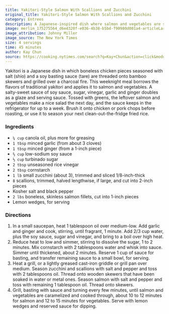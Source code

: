 ```yaml
---
title: Yakitori-Style Salmon With Scallions and Zucchini
original_title: Yakitori-Style Salmon With Scallions and Zucchini
category: Entrees
description: A Japanese-inspired dish where salmon and vegetables are seasoned with a salty-sweet sauce of soy sauce, sugar, vinegar, garlic and ginger, and then grilled to perfection.
image: merlin_175275564_d6ed320f-e036-4b38-b5bd-f90980d001a4-articleLarge.jpg
image_attribution: Johnny Miller
image_source: The New York Times
size: 4 servings
time: 45 minutes
author: Kay Chun
source: https://cooking.nytimes.com/search?q=Kay+Chun&action=click&module=byline&region=recipe%20page
---
```


Yakitori is a Japanese dish in which boneless chicken pieces seasoned with salt (shio) and a soy basting sauce (tare) are threaded onto bamboo skewers and grilled over a charcoal fire. This weeknight meal borrows the flavors of traditional yakitori and applies it to salmon and vegetables. A salty-sweet sauce of soy sauce, sugar, vinegar, garlic and ginger doubles as a glaze and serving sauce. Tossed with greens, the leftover salmon and vegetables make a nice salad the next day, and the sauce keeps in the refrigerator for up to a week. Brush it onto chicken or pork chops before roasting, or use it to season your next clean-out-the-fridge fried rice.

### Ingredients

* `¼ cup` canola oil, plus more for greasing
* `1 tbsp` minced garlic (from about 3 cloves)
* `1 tbsp` minced ginger (from a 1-inch piece)
* `⅔ cup` low-sodium soy sauce
* `⅓ cup` turbinado sugar
* `2 tbsp` unseasoned rice vinegar
* `2 tbsp` cornstarch
* `1 lb` small zucchini (about 3), trimmed and sliced 1/8-inch-thick
* `8` scallions, trimmed, halved lengthwise, if large, and cut into 2-inch pieces
* Kosher salt and black pepper
* `2 lbs` boneless, skinless salmon fillets, cut into 1-inch pieces
* Lemon wedges, for serving

### Directions

1. In a small saucepan, heat 1 tablespoon oil over medium-low. Add garlic and ginger and cook, stirring, until fragrant, 1 minute. Add 2/3 cup water, plus the soy sauce, sugar and vinegar, and bring to a boil over high heat.
2. Reduce heat to low and simmer, stirring to dissolve the sugar, 1 to 2 minutes. Mix cornstarch with 2 tablespoons water and whisk into sauce. Simmer until thickened, about 2 minutes. Reserve 1 cup of sauce for basting, and transfer remaining sauce to a small bowl, for serving.
3. Heat a grill, or a lightly greased cast-iron griddle or grill pan over medium. Season zucchini and scallions with salt and pepper and toss with 2 tablespoons oil. Thread onto wooden skewers that have been soaked in water or metal ones. Season salmon with salt and pepper and toss with remaining 1 tablespoon oil. Thread onto skewers.
4. Grill, basting with sauce and turning every few minutes, until salmon and vegetables are caramelized and cooked through, about 10 to 12 minutes for salmon and 12 to 15 minutes for vegetables. Serve with lemon wedges and reserved sauce for dipping.